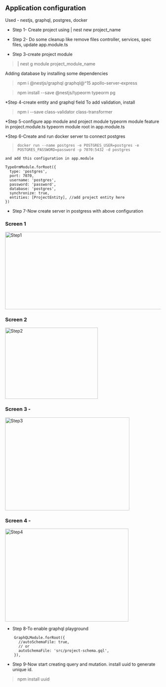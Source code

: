 ## Application configuration

Used - nestjs, graphql, postgres, docker

* Step 1- Create project using 
  | nest new project_name

* Step 2- Do some cleanup like remove files
   controller, services, spec files,
   update app.module.ts

* Step 3-create project module 
  
>| nest g module project_module_name
  
  Adding database by installing some dependencies
>npm i @nestjs/graphql graphql@^15 apollo-server-express

>npm install --save @nestjs/typeorm typeorm pg

*Step 4-create entity and graphql field
      To add validation, install

>npm i --save class-validator class-transformer

*Step 5-configure app module and project module
   typeorm module feature in project.module.ts
   typeorm module root in app.module.ts

*Step 6-Create and run docker server to connect postgres

>`docker run --name postgres -e POSTGRES_USER=postgres -e POSTGRES_PASSWORD=password -p 7070:5432 -d postgres`

    and add this configuration in app.module
    
    TypeOrmModule.forRoot({
      type: 'postgres',
      port: 7070,
      username: 'postgres',
      password: 'password',
      database: 'postgres',
      synchronize: true,
      entities: [ProjectEntity], //add project entity here
    })

* Step 7-Now create server in postgress with above configuration
    
### Screen 1
   <img width="650" height="250px" alt="Step1" src="https://user-images.githubusercontent.com/16021125/163703391-53cbac9d-1d4a-45dc-a97e-64a5b22ae6a7.png">

### Screen 2
   <img width="300"  height="230px"  alt="Step2" src="https://user-images.githubusercontent.com/16021125/163703403-23c14945-d2a4-4bc7-9d89-2e9fd8d4a1d7.png">

### Screen 3 -
   <img width="402"  height="300px"  alt="Step3" src="https://user-images.githubusercontent.com/16021125/163703417-227af1e6-2cd6-4d36-8b8e-f1fce4f6656f.png">

### Screen 4 -
   <img width="399"  height="300px"  alt="Step4" src="https://user-images.githubusercontent.com/16021125/163703421-ead52a4c-52e2-473f-9fe2-413eb68e33b6.png">

* Step 8-To enable graphql playground

```Js
    GraphQLModule.forRoot({ 
      //autoSchemaFile: true, 
      // or
      autoSchemaFile: 'src/project-schema.gql',
    }),    
```

* Step 9-Now start creating query and mutation.
     install uuid to generate unique id.

> npm install uuid

